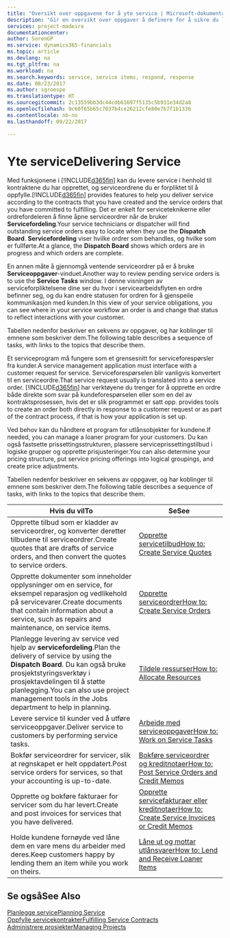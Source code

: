 ```yaml
---
title: "Oversikt over oppgavene for å yte service | Microsoft-dokumentasjon"
description: "Gir en oversikt over oppgaver å definere for å sikre du leverer kvalitetsservice og lever oppfyller avtaler med kunder."
services: project-madeira
documentationcenter: 
author: SorenGP
ms.service: dynamics365-financials
ms.topic: article
ms.devlang: na
ms.tgt_pltfrm: na
ms.workload: na
ms.search.keywords: service, service items, respond, response
ms.date: 08/23/2017
ms.author: sgroespe
ms.translationtype: HT
ms.sourcegitcommit: 2c13559bb3dc44cdb61697f5135c5b931e34d2a8
ms.openlocfilehash: 9c60f65b65c7037b4ce26212cfe80e7b7f1b1336
ms.contentlocale: nb-no
ms.lasthandoff: 09/22/2017

---
```

# <a name="delivering-service"></a><span data-ttu-id="d5c93-103">Yte service</span><span class="sxs-lookup"><span data-stu-id="d5c93-103">Delivering Service</span></span>
<span data-ttu-id="d5c93-104">Med funksjonene i [!INCLUDE[d365fin](includes/d365fin_md.md)] kan du levere service i henhold til kontraktene du har opprettet, og serviceordrene du er forpliktet til å oppfylle.</span><span class="sxs-lookup"><span data-stu-id="d5c93-104">[!INCLUDE[d365fin](includes/d365fin_md.md)] provides features to help you deliver service according to the contracts that you have created and the service orders that you have committed to fulfilling.</span></span> <span data-ttu-id="d5c93-105">Det er enkelt for serviceteknikerne eller ordrefordeleren å finne åpne serviceordrer når de bruker **Servicefordeling**.</span><span class="sxs-lookup"><span data-stu-id="d5c93-105">Your service technicians or dispatcher will find outstanding service orders easy to locate when they use the **Dispatch Board**.</span></span> <span data-ttu-id="d5c93-106">**Servicefordeling** viser hvilke ordrer som behandles, og hvilke som er fullførte.</span><span class="sxs-lookup"><span data-stu-id="d5c93-106">At a glance, the **Dispatch Board** shows which orders are in progress and which orders are complete.</span></span>  
  
<span data-ttu-id="d5c93-107">En annen måte å gjennomgå ventende serviceordrer på er å bruke **Serviceoppgaver**-vinduet.</span><span class="sxs-lookup"><span data-stu-id="d5c93-107">Another way to review pending service orders is to use the **Service Tasks** window.</span></span> <span data-ttu-id="d5c93-108">I denne visningen av serviceforpliktelsene dine ser du hvor i servicearbeidsflyten en ordre befinner seg, og du kan endre statusen for ordren for å gjenspeile kommunikasjon med kunden.</span><span class="sxs-lookup"><span data-stu-id="d5c93-108">In this view of your service obligations, you can see where in your service workflow an order is and change that status to reflect interactions with your customer.</span></span>  
  
<span data-ttu-id="d5c93-109">Tabellen nedenfor beskriver en sekvens av oppgaver, og har koblinger til emnene som beskriver dem.</span><span class="sxs-lookup"><span data-stu-id="d5c93-109">The following table describes a sequence of tasks, with links to the topics that describe them.</span></span>   

<span data-ttu-id="d5c93-110">Et serviceprogram må fungere som et grensesnitt for serviceforespørsler fra kunder.</span><span class="sxs-lookup"><span data-stu-id="d5c93-110">A service management application must interface with a customer request for service.</span></span> <span data-ttu-id="d5c93-111">Serviceforespørselen blir vanligvis konvertert til en serviceordre.</span><span class="sxs-lookup"><span data-stu-id="d5c93-111">That service request usually is translated into a service order.</span></span> [!INCLUDE[d365fin](includes/d365fin_md.md)]<span data-ttu-id="d5c93-112"> har verktøyene du trenger for å opprette en ordre både direkte som svar på kundeforespørselen eller som en del av kontraktsprosessen, hvis det er slik programmet er satt opp.</span><span class="sxs-lookup"><span data-stu-id="d5c93-112"> provides tools to create an order both directly in response to a customer request or as part of the contract process, if that is how your application is set up.</span></span>  
  
<span data-ttu-id="d5c93-113">Ved behov kan du håndtere et program for utlånsobjekter for kundene.</span><span class="sxs-lookup"><span data-stu-id="d5c93-113">If needed, you can manage a loaner program for your customers.</span></span> <span data-ttu-id="d5c93-114">Du kan også fastsette prissettingsstrukturen, plassere serviceprissettingstilbud i logiske grupper og opprette prisjusteringer.</span><span class="sxs-lookup"><span data-stu-id="d5c93-114">You can also determine your pricing structure, put service pricing offerings into logical groupings, and create price adjustments.</span></span>  
  
<span data-ttu-id="d5c93-115">Tabellen nedenfor beskriver en sekvens av oppgaver, og har koblinger til emnene som beskriver dem.</span><span class="sxs-lookup"><span data-stu-id="d5c93-115">The following table describes a sequence of tasks, with links to the topics that describe them.</span></span>   
  
|<span data-ttu-id="d5c93-116">**Hvis du vil**</span><span class="sxs-lookup"><span data-stu-id="d5c93-116">**To**</span></span>|<span data-ttu-id="d5c93-117">**Se**</span><span class="sxs-lookup"><span data-stu-id="d5c93-117">**See**</span></span>|  
|------------|-------------|  
|<span data-ttu-id="d5c93-118">Opprette tilbud som er kladder av serviceordrer, og konverter deretter tilbudene til serviceordrer.</span><span class="sxs-lookup"><span data-stu-id="d5c93-118">Create quotes that are drafts of service orders, and then convert the quotes to service orders.</span></span>|[<span data-ttu-id="d5c93-119">Opprette servicetilbud</span><span class="sxs-lookup"><span data-stu-id="d5c93-119">How to: Create Service Quotes</span></span>](service-how-to-create-service-quotes.md)|
|<span data-ttu-id="d5c93-120">Opprette dokumenter som inneholder opplysninger om en service, for eksempel reparasjon og vedlikehold på servicevarer.</span><span class="sxs-lookup"><span data-stu-id="d5c93-120">Create documents that contain information about a service, such as repairs and maintenance, on service items.</span></span>|[<span data-ttu-id="d5c93-121">Opprette serviceordrer</span><span class="sxs-lookup"><span data-stu-id="d5c93-121">How to: Create Service Orders</span></span>](service-how-to-create-service-orders.md)|
|<span data-ttu-id="d5c93-122">Planlegge levering av service ved hjelp av **servicefordeling**.</span><span class="sxs-lookup"><span data-stu-id="d5c93-122">Plan the delivery of service by using the **Dispatch Board**.</span></span> <span data-ttu-id="d5c93-123">Du kan også bruke prosjektstyringsverktøy i prosjektavdelingen til å støtte planlegging.</span><span class="sxs-lookup"><span data-stu-id="d5c93-123">You can also use project management tools in the Jobs department to help in planning.</span></span>|[<span data-ttu-id="d5c93-124">Tildele ressurser</span><span class="sxs-lookup"><span data-stu-id="d5c93-124">How to: Allocate Resources</span></span>](service-how-to-allocate-resources.md)|  
|<span data-ttu-id="d5c93-125">Levere service til kunder ved å utføre serviceoppgaver.</span><span class="sxs-lookup"><span data-stu-id="d5c93-125">Deliver service to customers by performing service tasks.</span></span>|[<span data-ttu-id="d5c93-126">Arbeide med serviceoppgaver</span><span class="sxs-lookup"><span data-stu-id="d5c93-126">How to: Work on Service Tasks</span></span>](service-how-to-work-on-service-tasks.md)|  
|<span data-ttu-id="d5c93-127">Bokfør serviceordrer for servicer, slik at regnskapet er helt oppdatert.</span><span class="sxs-lookup"><span data-stu-id="d5c93-127">Post service orders for services, so that your accounting is up-to-date.</span></span>|[<span data-ttu-id="d5c93-128">Bokføre serviceordrer og kreditnotaer</span><span class="sxs-lookup"><span data-stu-id="d5c93-128">How to: Post Service Orders and Credit Memos</span></span>](service-how-to-post-service-orders.md)|  
|<span data-ttu-id="d5c93-129">Opprette og bokføre fakturaer for servicer som du har levert.</span><span class="sxs-lookup"><span data-stu-id="d5c93-129">Create and post invoices for services that you have delivered.</span></span>|[<span data-ttu-id="d5c93-130">Opprette servicefakturaer eller kreditnotaer</span><span class="sxs-lookup"><span data-stu-id="d5c93-130">How to: Create Service Invoices or Credit Memos</span></span>](service-how-create-invoices.md)|  
|<span data-ttu-id="d5c93-131">Holde kundene fornøyde ved låne dem en vare mens du arbeider med deres.</span><span class="sxs-lookup"><span data-stu-id="d5c93-131">Keep customers happy by lending them an item while you work on theirs.</span></span>| [<span data-ttu-id="d5c93-132">Låne ut og mottar utlånsvarer</span><span class="sxs-lookup"><span data-stu-id="d5c93-132">How to: Lend and Receive Loaner Items</span></span>](service-how-to-lend-receive-loaners.md)|
  
## <a name="see-also"></a><span data-ttu-id="d5c93-133">Se også</span><span class="sxs-lookup"><span data-stu-id="d5c93-133">See Also</span></span>  
[<span data-ttu-id="d5c93-134">Planlegge service</span><span class="sxs-lookup"><span data-stu-id="d5c93-134">Planning Service</span></span>](service-plan-service.md)  
[<span data-ttu-id="d5c93-135">Oppfylle servicekontrakter</span><span class="sxs-lookup"><span data-stu-id="d5c93-135">Fulfilling Service Contracts</span></span>](service-fulfill-service-contracts.md)  
[<span data-ttu-id="d5c93-136">Administrere prosjekter</span><span class="sxs-lookup"><span data-stu-id="d5c93-136">Managing Projects</span></span>](projects-manage-projects.md)  


